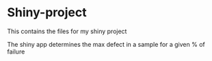 # Shiny-project
This contains the files for my shiny project

The shiny app determines the max defect in a sample for a given % of failure
